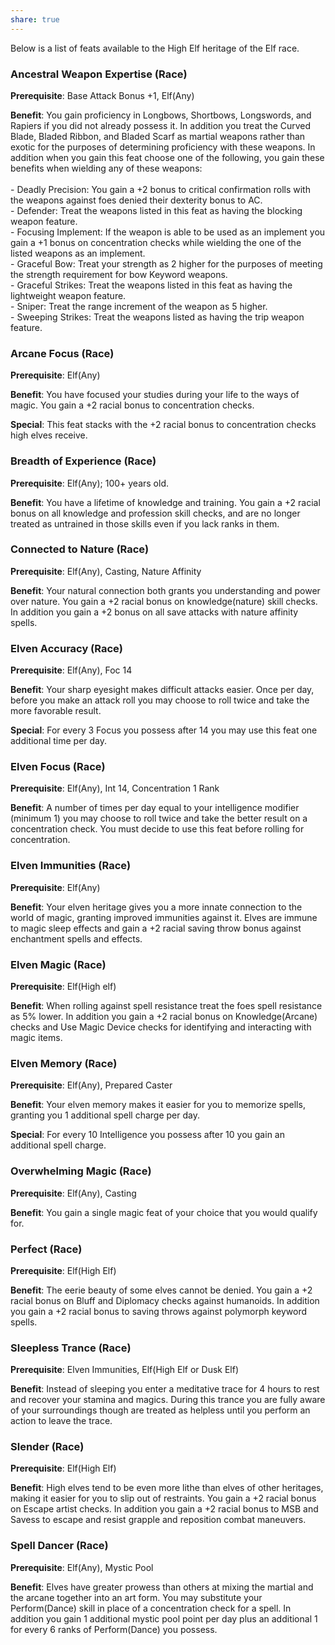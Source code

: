 ```yaml
---
share: true
---
```

Below is a list of feats available to the High Elf heritage of the Elf race.

<h3><span><p>Ancestral Weapon Expertise (Race)</p></span></h3><p><span><p><b>Prerequisite</b>:    Base Attack Bonus +1, Elf(Any)<br></p></span></p><p><span><p><b>Benefit</b>:    You gain proficiency in Longbows, Shortbows, Longswords, and Rapiers if you did not already possess it. In addition you treat the Curved Blade, Bladed Ribbon,  and Bladed Scarf as martial weapons rather than exotic for the purposes of determining proficiency with these weapons. In addition when you gain this feat choose one of the following, you gain these benefits when wielding any of these weapons:<br><br>- Deadly Precision: You gain a +2 bonus to critical confirmation rolls with the weapons against foes denied their dexterity bonus to AC.<br>- Defender: Treat the weapons listed in this feat as having the blocking weapon feature.<br>- Focusing Implement: If the weapon is able to be used as an implement you gain a +1 bonus on concentration checks while wielding the one of the listed weapons as an implement.<br>- Graceful Bow: Treat your strength as 2 higher for the purposes of meeting the strength requirement for bow Keyword weapons.<br>- Graceful Strikes: Treat the weapons listed in this feat as having the lightweight weapon feature.<br>- Sniper: Treat the range increment of the weapon as 5 higher.<br>- Sweeping Strikes: Treat the weapons listed as having the trip weapon feature.<br></p></span></p><h3><span><p>Arcane Focus (Race)</p></span></h3><p><span><p><b>Prerequisite</b>:    Elf(Any)<br></p></span></p><p><span><p><b>Benefit</b>:    You have focused your studies during your life to the ways of magic. You gain a +2 racial bonus to concentration checks.<br></p></span></p><p><span><p><b>Special</b>:    This feat stacks with the +2 racial bonus to concentration checks high elves receive.<br></p></span></p><h3><span><p>Breadth of Experience (Race)</p></span></h3><p><span><p><b>Prerequisite</b>:    Elf(Any); 100+ years old.<br></p></span></p><p><span><p><b>Benefit</b>:    You have a lifetime of knowledge and training. You gain a +2 racial bonus on all knowledge and profession skill checks, and are no longer treated as untrained in those skills even if you lack ranks in them.<br></p></span></p><h3><span><p>Connected to Nature (Race)</p></span></h3><p><span><p><b>Prerequisite</b>:    Elf(Any), Casting, Nature Affinity<br></p></span></p><p><span><p><b>Benefit</b>:    Your natural connection both grants you understanding and power over nature. You gain a +2 racial bonus on knowledge(nature) skill checks. In addition you gain a +2 bonus on all save attacks with nature affinity spells.<br></p></span></p><h3><span><p>Elven Accuracy (Race)</p></span></h3><p><span><p><b>Prerequisite</b>:    Elf(Any), Foc 14<br></p></span></p><p><span><p><b>Benefit</b>:    Your sharp eyesight makes difficult attacks easier. Once per day, before you make an attack roll you may choose to roll twice and take the more favorable result.<br></p></span></p><p><span><p><b>Special</b>:    For every 3 Focus you possess after 14 you may use this feat one additional time per day.<br></p></span></p><h3><span><p>Elven Focus (Race)</p></span></h3><p><span><p><b>Prerequisite</b>:    Elf(Any), Int 14, Concentration 1 Rank<br></p></span></p><p><span><p><b>Benefit</b>:    A number of times per day equal to your intelligence modifier (minimum 1) you may choose to roll twice and take the better result on a concentration check. You must decide to use this feat before rolling for concentration.<br></p></span></p><h3><span><p>Elven Immunities (Race)</p></span></h3><p><span><p><b>Prerequisite</b>:    Elf(Any)<br></p></span></p><p><span><p><b>Benefit</b>:    Your elven heritage gives you a more innate connection to the world of magic, granting improved immunities against it. Elves are immune to magic sleep effects and gain a +2 racial saving throw bonus against enchantment spells and effects.<br></p></span></p><h3><span><p>Elven Magic (Race)</p></span></h3><p><span><p><b>Prerequisite</b>:    Elf(High elf)<br></p></span></p><p><span><p><b>Benefit</b>:    When rolling against spell resistance treat the foes spell resistance as 5% lower. In addition you gain a +2 racial bonus on Knowledge(Arcane) checks and Use Magic Device checks for identifying and interacting with magic items.<br></p></span></p><h3><span><p>Elven Memory (Race)</p></span></h3><p><span><p><b>Prerequisite</b>:    Elf(Any), Prepared Caster<br></p></span></p><p><span><p><b>Benefit</b>:    Your elven memory makes it easier for you to memorize spells, granting you 1 additional spell charge per day.<br></p></span></p><p><span><p><b>Special</b>:    For every 10 Intelligence you possess after 10 you gain an additional spell charge.<br></p></span></p><h3><span><p>Overwhelming Magic (Race)</p></span></h3><p><span><p><b>Prerequisite</b>:    Elf(Any), Casting<br></p></span></p><p><span><p><b>Benefit</b>:    You gain a single magic feat of your choice that you would qualify for.<br></p></span></p><h3><span><p>Perfect (Race)</p></span></h3><p><span><p><b>Prerequisite</b>:    Elf(High Elf)<br></p></span></p><p><span><p><b>Benefit</b>:    The eerie beauty of some elves cannot be denied. You gain a +2 racial bonus on Bluff and Diplomacy checks against humanoids. In addition you gain a +2 racial bonus to saving throws against polymorph keyword spells.<br></p></span></p><h3><span><p>Sleepless Trance (Race)</p></span></h3><p><span><p><b>Prerequisite</b>:    Elven Immunities, Elf(High Elf or Dusk Elf)<br></p></span></p><p><span><p><b>Benefit</b>:    Instead of sleeping you enter a meditative trace for 4 hours to rest and recover your stamina and magics. During this trance you are fully aware of your surroundings though are treated as helpless until you perform an action to leave the trace.<br></p></span></p><h3><span><p>Slender (Race)</p></span></h3><p><span><p><b>Prerequisite</b>:    Elf(High Elf)<br></p></span></p><p><span><p><b>Benefit</b>:    High elves tend to be even more lithe than elves of other heritages, making it easier for you to slip out of restraints. You gain a +2 racial bonus on Escape artist checks. In addition you gain a +2 racial bonus to MSB and Savess to escape and resist grapple and reposition combat maneuvers.<br></p></span></p><h3><span><p>Spell Dancer (Race)</p></span></h3><p><span><p><b>Prerequisite</b>:    Elf(Any), Mystic Pool<br></p></span></p><p><span><p><b>Benefit</b>:    Elves have greater prowess than others at mixing the martial and the arcane together into an art form. You may substitute your Perform(Dance) skill in place of a concentration check for a spell. In addition you gain 1 additional mystic pool point per day plus an additional 1 for every 6 ranks of Perform(Dance) you possess.<br></p></span></p>